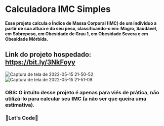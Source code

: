 # Calculadora IMC Simples

#### Esse projeto calcula o Índice de Massa Corporal (IMC) de um indivíduo a partir de sua altura e do seu peso, classificando-o em: Magro, Saudável, em Sobrepeso, em Obesidade de Grau 1, em Obesidade Severa e em Obesidade Mórbida.

## Link do projeto hospedado: https://bit.ly/3NkFoyy 

![Captura de tela de 2022-05-15 21-50-52](https://user-images.githubusercontent.com/97459334/168502621-2c010dde-e6c5-43e0-ac65-09029c8fa484.png)
![Captura de tela de 2022-05-15 21-51-08](https://user-images.githubusercontent.com/97459334/168502626-1c5b1274-9e89-4656-bdfd-32bb5cb28e6f.png)

### OBS: O intuito desse projeto é apenas para viés de prática, não utilizá-lo para calcular seu IMC (a não ser que queira uma estimativa). 

### 🚀Let's Code🚀

